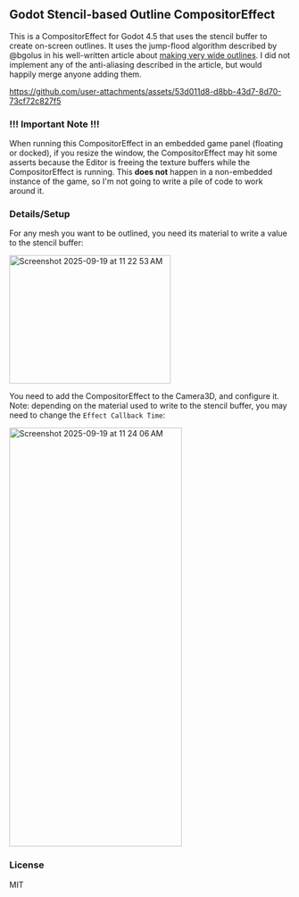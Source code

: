 ## Godot Stencil-based Outline CompositorEffect

This is a CompositorEffect for Godot 4.5 that uses the stencil buffer to create
on-screen outlines. It uses the jump-flood algorithm described by @bgolus in
his well-written article about [making very wide
outlines](https://bgolus.medium.com/the-quest-for-very-wide-outlines-ba82ed442cd9).
I did not implement any of the anti-aliasing described in the article, but
would happily merge anyone adding them.

https://github.com/user-attachments/assets/53d011d8-d8bb-43d7-8d70-73cf72c827f5

### !!! Important Note !!!
When running this CompositorEffect in an embedded game panel (floating or
docked), if you resize the window, the CompositorEffect may hit some asserts
because the Editor is freeing the texture buffers while the CompositorEffect is
running.  This **does not** happen in a non-embedded instance of the game, so
I'm not going to write a pile of code to work around it.

### Details/Setup
For any mesh you want to be outlined, you need its material to write a value to the stencil buffer:

<img width="289" height="230" alt="Screenshot 2025-09-19 at 11 22 53 AM" src="https://github.com/user-attachments/assets/ba6c5bd2-da84-4558-b883-a8c12d874b63" />

You need to add the CompositorEffect to the Camera3D, and configure it.  Note:
depending on the material used to write to the stencil buffer, you may need to
change the `Effect Callback Time`:

<img width="309" height="751" alt="Screenshot 2025-09-19 at 11 24 06 AM" src="https://github.com/user-attachments/assets/d780d9e9-395f-426c-9f70-44ffe779c07c" />

### License
MIT
